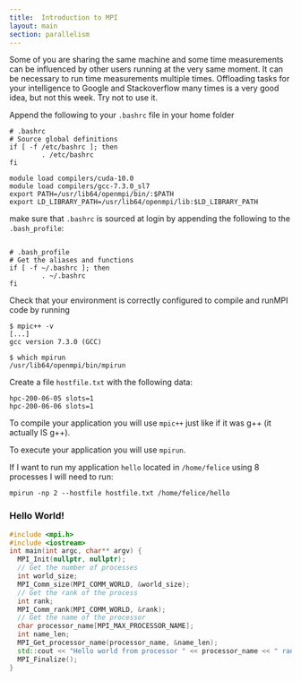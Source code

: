```yaml
---
title:  Introduction to MPI
layout: main
section: parallelism
---
```


Some of you are sharing the same machine and some time measurements can be influenced by other users running at the very same moment. It can be necessary to run time measurements multiple times. Offloading tasks for your intelligence to Google and Stackoverflow many times is a very good idea, but not this week. Try not to use it.

Append the following to your `.bashrc` file in your home folder
~~~
# .bashrc
# Source global definitions
if [ -f /etc/bashrc ]; then
        . /etc/bashrc
fi

module load compilers/cuda-10.0
module load compilers/gcc-7.3.0_sl7
export PATH=/usr/lib64/openmpi/bin/:$PATH
export LD_LIBRARY_PATH=/usr/lib64/openmpi/lib:$LD_LIBRARY_PATH
~~~

make sure that `.bashrc` is sourced  at login by appending the following to the `.bash_profile`:
~~~

# .bash_profile
# Get the aliases and functions
if [ -f ~/.bashrc ]; then
        . ~/.bashrc
fi
~~~

Check that your environment is correctly configured to compile and runMPI code by running
~~~
$ mpic++ -v
[...]
gcc version 7.3.0 (GCC)

$ which mpirun
/usr/lib64/openmpi/bin/mpirun
~~~

Create a file `hostfile.txt` with the following data:
~~~
hpc-200-06-05 slots=1
hpc-200-06-06 slots=1
~~~

To compile your application you will use `mpic++` just like if it was g++ (it actually IS g++).

To execute your application you will use `mpirun`.

If I want to run my application `hello` located in `/home/felice` using 8 processes I will need to run:
~~~
mpirun -np 2 --hostfile hostfile.txt /home/felice/hello
~~~


### Hello World!

```cpp
#include <mpi.h>
#include <iostream>
int main(int argc, char** argv) {
  MPI_Init(nullptr, nullptr);
  // Get the number of processes
  int world_size;
  MPI_Comm_size(MPI_COMM_WORLD, &world_size);
  // Get the rank of the process
  int rank;
  MPI_Comm_rank(MPI_COMM_WORLD, &rank);
  // Get the name of the processor
  char processor_name[MPI_MAX_PROCESSOR_NAME];
  int name_len;
  MPI_Get_processor_name(processor_name, &name_len);
  std::cout << "Hello world from processor " << processor_name << " rank " << rank << " of " << world_size << std::endl;
  MPI_Finalize();
}
```








